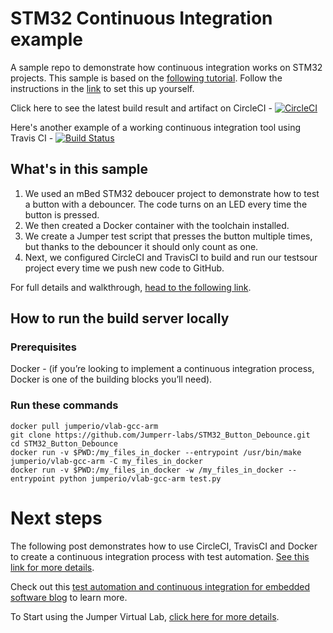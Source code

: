 # STM32 Continuous Integration example 
A sample repo to demonstrate how continuous integration works on STM32 projects. This sample is based on the [following tutorial](https://blog.jumper.io/stm32-continuous-integration/). Follow the instructions in the [link](https://blog.jumper.io/stm32-continuous-integration/) to set this up yourself.

Click here to see the latest build result and artifact on CircleCI - [![CircleCI](https://circleci.com/gh/Jumperr-labs/STM32_Button_Debounce.svg?style=svg)](https://circleci.com/gh/Jumperr-labs/STM32_Button_Debounce)

Here's another example of a working continuous integration tool using Travis CI - [![Build Status](https://travis-ci.org/Jumperr-labs/STM32_Button_Debounce.svg?branch=master)](https://travis-ci.org/Jumperr-labs/STM32_Button_Debounce)

## What's in this sample

1. We used an mBed STM32 deboucer project to demonstrate how to test a button with a debouncer. The code turns on an LED every time the button is pressed.
2. We then created a Docker container with the toolchain installed.
3. We create a Jumper test script that presses the button multiple times, but thanks to the debouncer it should only count as one.
4. Next, we configured CircleCI and TravisCI to build and run our testsour project every time we push new code to GitHub.

For full details and walkthrough, [head to the following link](https://blog.jumper.io/stm32-continuous-integration/).

## How to run the build server locally

### Prerequisites
Docker - (if you’re looking to implement a continuous integration process, Docker is one of the building blocks you’ll need).

### Run these commands
```
docker pull jumperio/vlab-gcc-arm
git clone https://github.com/Jumperr-labs/STM32_Button_Debounce.git
cd STM32_Button_Debounce
docker run -v $PWD:/my_files_in_docker --entrypoint /usr/bin/make jumperio/vlab-gcc-arm -C my_files_in_docker
docker run -v $PWD:/my_files_in_docker -w /my_files_in_docker --entrypoint python jumperio/vlab-gcc-arm test.py
```

# Next steps

The following post demonstrates how to use CircleCI, TravisCI and Docker to create a continuous integration process with test automation. [See this link for more details](https://blog.jumper.io/stm32-continuous-integration/).

Check out this [test automation and continuous integration for embedded software blog](https://blog.jumper.io) to learn more.

To Start using the Jumper Virtual Lab, [click here for more details](https://jumper.io).
